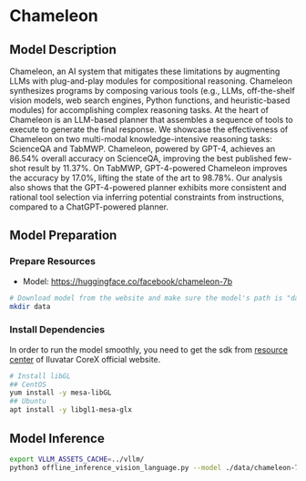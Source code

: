 # Chameleon

## Model Description

Chameleon, an AI system that mitigates these limitations by augmenting LLMs with plug-and-play modules for compositional reasoning. Chameleon synthesizes programs by composing various tools (e.g., LLMs, off-the-shelf vision models, web search engines, Python functions, and heuristic-based modules) for accomplishing complex reasoning tasks. At the heart of Chameleon is an LLM-based planner that assembles a sequence of tools to execute to generate the final response. We showcase the effectiveness of Chameleon on two multi-modal knowledge-intensive reasoning tasks: ScienceQA and TabMWP. Chameleon, powered by GPT-4, achieves an 86.54% overall accuracy on ScienceQA, improving the best published few-shot result by 11.37%. On TabMWP, GPT-4-powered Chameleon improves the accuracy by 17.0%, lifting the state of the art to 98.78%. Our analysis also shows that the GPT-4-powered planner exhibits more consistent and rational tool selection via inferring potential constraints from instructions, compared to a ChatGPT-powered planner.

## Model Preparation

### Prepare Resources

- Model: <https://huggingface.co/facebook/chameleon-7b>

```bash
# Download model from the website and make sure the model's path is "data/chameleon-7b"
mkdir data
```

### Install Dependencies

In order to run the model smoothly, you need to get the sdk from [resource center](https://support.iluvatar.com/#/ProductLine?id=2) of Iluvatar CoreX official website.

```bash
# Install libGL
## CentOS
yum install -y mesa-libGL
## Ubuntu
apt install -y libgl1-mesa-glx
```

## Model Inference

```bash
export VLLM_ASSETS_CACHE=../vllm/
python3 offline_inference_vision_language.py --model ./data/chameleon-7b --max-tokens 256 -tp 2 --trust-remote-code --temperature 0.0
```
